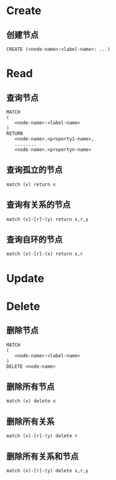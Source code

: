 
# Create

## 创建节点

```cepher
CREATE (<node-name>:<label-name>: ...)
```

# Read

## 查询节点

```cepher
MATCH 
(
   <node-name>:<label-name>
)
RETURN 
   <node-name>.<property1-name>,
   ........
   <node-name>.<propertyn-name>
```

## 查询孤立的节点

```cepher
match (x) return x
```

## 查询有关系的节点

```cepher
match (x)-[r]-(y) return x,r,y
```

## 查询自环的节点

```cepher
match (x)-[r]-(x) return x,r
```

# Update

# Delete

## 删除节点

```cepher
MATCH 
(
   <node-name>:<label-name>
)
DELETE <node-name>
```

## 删除所有节点

```cepher
match (x) delete x
```

## 删除所有关系

```cepher
match (x)-[r]-(y) delete r
```

## 删除所有关系和节点

```cepher
match (x)-[r]-(y) delete x,r,y
```
